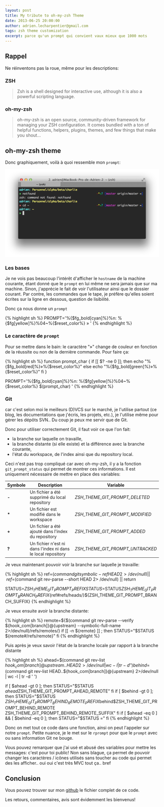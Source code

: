 ```yaml
---
layout: post
title: My tribute to oh-my-zsh Theme
date: 2013-06-25 20:00:00
author: adrien.lecharpentier@gmail.com
tags: zsh theme customization
excerpt: parce qu'un prompt qui convient vaux mieux que 1000 mots
---
```


## Rappel

Ne réinventons pas la roue, même pour les descriptions: 

### ZSH

> Zsh is a shell designed for interactive use, although it is also a powerful scripting language.

### oh-my-zsh


> oh-my-zsh is an open source, community-driven framework for managing your ZSH configuration. It comes bundled with a ton of helpful functions, helpers, plugins, themes, and few things that make you shout…

## oh-my-zsh theme

Donc graphiquement, voilà à quoi ressemble mon `prompt`:

![oh-my-zsh theme](/images/2013-06-25-my-tribute-to-oh-my-zsh-theme/screenshot-01.png)

### Les bases

Je ne vois pas beaucoup l'intérêt d'afficher le `hostname` de la machine courante, étant donné que le `prompt` en lui même ne sera jamais que sur ma machine. Sinon, j'apprécie le fait de voir l'utilisateur ainsi que le dossier courant. Par contre, les commandes que le tape, je préfère qu'elles soient écrites sur la ligne en dessous, question de lisibilité.

Donc ça nous donne un `prompt` 

{% highlight sh %}
PROMPT='%{$fg_bold[cyan]%}%n: %{$fg[yellow]%}%04~%{$reset_color%}
» '
{% endhighlight %}

### Le caractère de `prompt`
Pour se mettre dans le bain: le caractère "»" change de couleur en fonction de la réussite ou non de la dernière commande. Pour faire ça:

{% highlight sh %}
function prompt_char {
	if [[ $? -ne 0 ]]; then
		echo "%{$fg_bold[red]%}»%{$reset_color%}"
	else
		echo "%{$fg_bold[green]%}»%{$reset_color%}"
	fi
}

PROMPT='%{$fg_bold[cyan]%}%n: %{$fg[yellow]%}%04~%{$reset_color%}
$(prompt_char) '
{% endhighlight %}

### Git 

car c'est selon moi le meilleurs (D)VCS sur le marché, je l'utilise partout (ce blog, les documentations que j'écris, les projets, etc.), je l'utilise même pour gérer les dépôts SVN.. Du coup je peux me servir que de Git.

Donc pour utiliser correctement Git, il faut voir ce que l'on fait:

 - la branche sur laquelle on travaille,
 - la branche distante (si elle existe) et la différence avec la branche courante,
 - l'état du workspace, de l'index ainsi que du repository local.

Ceci n'est pas trop compliqué car avec oh-my-zsh, il y a la fonction `git_prompt_status` qui permet de montrer ces informations. Il est uniquement nécessaire de mettre en place des variables:

<table class="table">
	<thead>
	<tr>
		<th>Symbole</th>
		<th>Description</th>
		<th>Variable</th>
	</tr>
	</thead>
	<tbody>
	<tr>
		<td><strong>-</strong></td>
		<td>Un fichier a été supprimé du local repository</td>
		<td><em>ZSH_THEME_GIT_PROMPT_DELETED</em></td>
	</tr>
	<tr>
		<td><strong>*</strong></td>
		<td>Un fichier est modifié dans le workspace</td>
		<td><em>ZSH_THEME_GIT_PROMPT_MODIFIED</em></td>	</tr>
	<tr>
		<td><strong>+</strong></td>
		<td>Un fichier a été ajouté dans l'index du repository</td>
		<td><em>ZSH_THEME_GIT_PROMPT_ADDED</em></td>	</tr>
	<tr>
		<td><strong>?</strong></td>
		<td>Un fichier n'est ni dans l'index ni dans le local repository</td>
		<td><em>ZSH_THEME_GIT_PROMPT_UNTRACKED</em></td>	</tr>
	</tbody>
</table>

Je veux maintenant pouvoir voir la branche sur laquelle je travaille:

{% highlight sh %}
ref=$(command git symbolic-ref HEAD 2> /dev/null) || \
ref=$(command git rev-parse --short HEAD 2> /dev/null) || return

STATUS=${ZSH_THEME_GIT_PROMPT_PREFIX}
STATUS=$STATUS${ZSH_THEME_GIT_PROMPT_BRANCH_PREFIX}${ref#refs/heads/}${ZSH_THEME_GIT_PROMPT_BRANCH_SUFFIX}
{% endhighlight %}

Je veux ensuite avoir la branche distante:

{% highlight sh %}
remote=${$(command git rev-parse --verify ${hook_com[branch]}@{upstream} --symbolic-full-name 2>/dev/null)/refs\/remotes\/}
if [[ -n ${remote} ]] ; then
    STATUS="$STATUS ${remote#/refs/remote}"
fi
{% endhighlight %}

Puis après je veux savoir l'état de la branche locale par rapport à la branche distante

{% highlight sh %}
ahead=$(command git rev-list ${hook_com[branch]}@{upstream}..HEAD 2>/dev/null | wc -l | tr -d ' ')
behind=$(command git rev-list HEAD..${hook_com[branch]}@{upstream} 2>/dev/null | wc -l | tr -d ' ')

if [ $ahead -gt 0 ]; then
    STATUS="$STATUS $ahead$ZSH_THEME_GIT_PROMPT_AHEAD_REMOTE"
fi
if [ $behind -gt 0 ]; then
    STATUS="$STATUS $ZSH_THEME_GIT_PROMPT_BEHIND_REMOTE_PREFIX$behind$ZSH_THEME_GIT_PROMPT_BEHIND_REMOTE ZSH_THEME_GIT_PROMPT_BEHIND_REMOTE_SUFFIX"
fi
if [ $ahead -eq 0 ] && [ $behind -eq 0 ]; then
	STATUS="$STATUS ="
fi
{% endhighlight %}

Donc on met tout ce code dans une fonction, ainsi on peut l'appeler sur notre `prompt`. Petite nuance, je le met sur le `rprompt` pour que le `prompt` avec ou sans information Git ne bouge.

Vous pouvez remarquer que j'ai usé et abusé des variables pour mettre les messages: c'est pour toi public! Non sans blague, ça permet de pouvoir changer les caractères / icônes utilisés sans toucher au code qui permet des les afficher.. oui oui c'est très MVC tout ça.. bref

## Conclusion

Vous pouvez trouver sur mon [github](https://github.com/alecharp/oh-my-zsh/blob/alecharp-theme/themes/alecharp.zsh-theme) le fichier complet de ce code.

Les retours, commentaires, avis sont évidemment les bienvenus!
